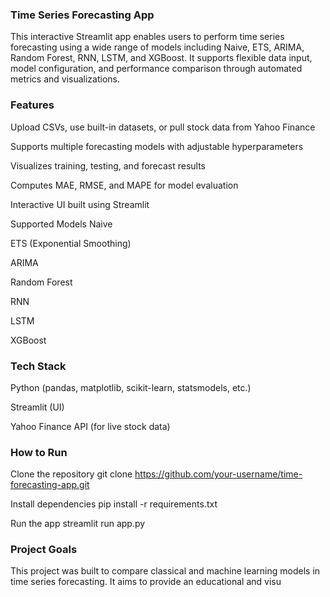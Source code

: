 ### Time Series Forecasting App
This interactive Streamlit app enables users to perform time series forecasting using a wide range of models including Naive, ETS, ARIMA, Random Forest, RNN, LSTM, and XGBoost. It supports flexible data input, model configuration, and performance comparison through automated metrics and visualizations.

### Features
Upload CSVs, use built-in datasets, or pull stock data from Yahoo Finance

Supports multiple forecasting models with adjustable hyperparameters

Visualizes training, testing, and forecast results

Computes MAE, RMSE, and MAPE for model evaluation

Interactive UI built using Streamlit

Supported Models
Naive

ETS (Exponential Smoothing)

ARIMA

Random Forest

RNN

LSTM

XGBoost

### Tech Stack
Python (pandas, matplotlib, scikit-learn, statsmodels, etc.)

Streamlit (UI)

Yahoo Finance API (for live stock data)

### How to Run
Clone the repository
git clone https://github.com/your-username/time-forecasting-app.git

Install dependencies
pip install -r requirements.txt

Run the app
streamlit run app.py

### Project Goals
This project was built to compare classical and machine learning models in time series forecasting. It aims to provide an educational and visu
